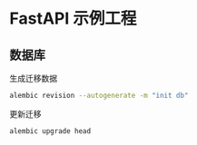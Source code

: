 # FastAPI 示例工程

## 数据库

生成迁移数据

```bash
alembic revision --autogenerate -m "init db"
```

更新迁移

```bash
alembic upgrade head
```